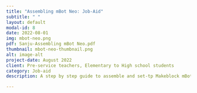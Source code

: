 ```yaml
---
title: "Assembling mBot Neo: Job-Aid"
subtitle: " "
layout: default
modal-id: 8
date: 2022-08-01
img: mbot-neo.png
pdf: Sanju-Assembling mBot Neo.pdf
thumbnail: mbot-neo-thumbnail.png
alt: image-alt
project-date: August 2022
client: Pre-service teachers, Elementary to High school students
category: Job-aid
description: A step by step guide to assemble and set-tp Makeblock mBot Neo, an educational coding robot, from scratch.

---
```

